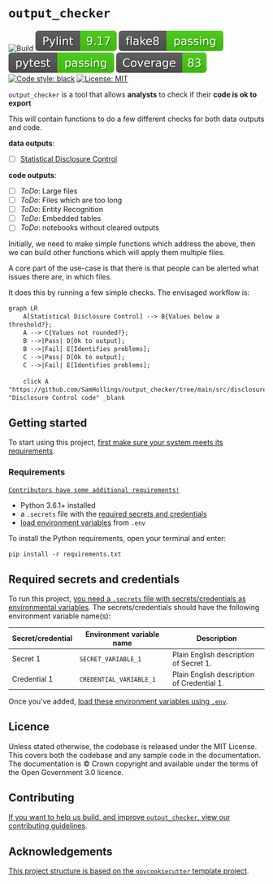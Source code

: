 # `output_checker`
![Build](https://github.com/SamHollings/output_checker/actions/workflows/ci.yml/badge.svg)
![pylint score](./outputs/ci-cd/pylint.svg "pylint score")
![flake8](./outputs/ci-cd/flake8.svg "flake8 status badge")
![pytest](./outputs/ci-cd/pytest.svg "pytest status badge")
![coverage](./outputs/ci-cd/coverage.svg "coverage status badge")
[![Code style: black](https://img.shields.io/badge/code%20style-black-000000.svg)](https://github.com/psf/black)
[![License: MIT](https://img.shields.io/badge/License-MIT-yellow.svg)](https://opensource.org/licenses/MIT)


`output_checker` is a tool that allows **analysts** to check if their **code is ok to
export**

This will contain functions to do a few different checks for both data outputs and code.

**data outputs**:
- [ ] [Statistical Disclosure Control](./src/disclosure_control_check)

**code outputs**: 
- [ ] *ToDo*: Large files
- [ ] *ToDo*: Files which are too long
- [ ] *ToDo*: Entity Recognition
- [ ] *ToDo*: Embedded tables
- [ ] *ToDo*: notebooks without cleared outputs

Initially, we need to make simple functions which address the above, then we can build other functions which will apply them multiple files.

A core part of the use-case is that there is that people can be alerted what issues there are, in which files.

It does this by running a few simple checks. The envisaged workflow is:
```mermaid
graph LR
    A[Statistical Disclosure Control] --> B{Values below a threshold?};
    A --> C{Values not rounded?};
    B -->|Pass| D[Ok to output];
    B -->|Fail| E[Identifies problems];
    C -->|Pass| D[Ok to output];
    C -->|Fail| E[Identifies problems];

    click A "https://github.com/SamHollings/output_checker/tree/main/src/disclosure_control_check" "Disclosure Control code" _blank
```

## Getting started

To start using this project, [first make sure your system meets its
requirements](#requirements).

### Requirements

[```Contributors have some additional requirements!```][contributing]

- Python 3.6.1+ installed
- a `.secrets` file with the [required secrets and
  credentials](#required-secrets-and-credentials)
- [load environment variables][docs-loading-environment-variables] from `.env`

To install the Python requirements, open your terminal and enter:

```shell
pip install -r requirements.txt
```

## Required secrets and credentials

To run this project, [you need a `.secrets` file with secrets/credentials as
environmental variables][docs-loading-environment-variables-secrets]. The
secrets/credentials should have the following environment variable name(s):

| Secret/credential | Environment variable name | Description                                |
|-------------------|---------------------------|--------------------------------------------|
| Secret 1          | `SECRET_VARIABLE_1`       | Plain English description of Secret 1.     |
| Credential 1      | `CREDENTIAL_VARIABLE_1`   | Plain English description of Credential 1. |

Once you've added, [load these environment variables using
`.env`][docs-loading-environment-variables].

## Licence

Unless stated otherwise, the codebase is released under the MIT License. This covers
both the codebase and any sample code in the documentation. The documentation is ©
Crown copyright and available under the terms of the Open Government 3.0 licence.

## Contributing

[If you want to help us build, and improve `output_checker`, view our
contributing guidelines][contributing].

## Acknowledgements

[This project structure is based on the `govcookiecutter` template
project][govcookiecutter].

[contributing]: ./docs/contributor_guide/CONTRIBUTING.md
[govcookiecutter]: https://github.com/best-practice-and-impact/govcookiecutter
[docs-loading-environment-variables]: ./docs/user_guide/loading_environment_variables.md
[docs-loading-environment-variables-secrets]: ./docs/user_guide/loading_environment_variables.md#storing-secrets-and-credentials
